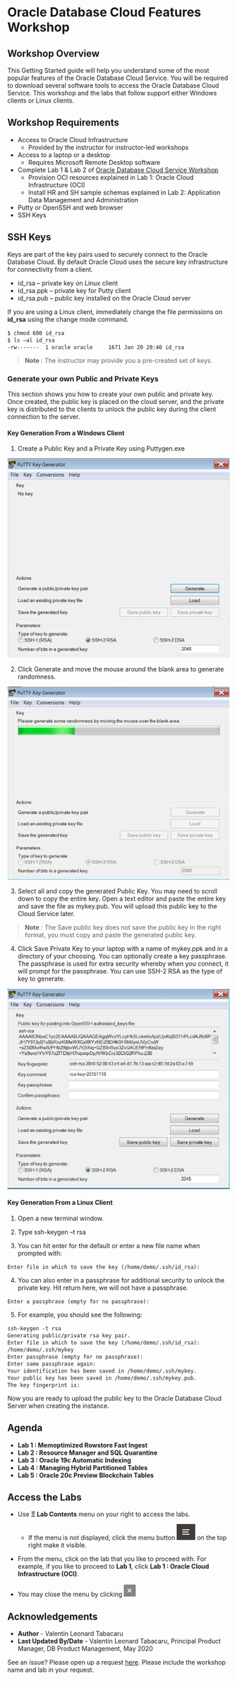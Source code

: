 # Oracle Database Cloud Features Workshop

## Workshop Overview

This Getting Started guide will help you understand some of the most popular features of the Oracle Database Cloud Service.  You will be required to download several software tools to access the Oracle Database Cloud Service.  This workshop and the labs that follow support either Windows clients or Linux clients.

## Workshop Requirements

* Access to Oracle Cloud Infrastructure
    * Provided by the instructor for instructor-led workshops
* Access to a laptop or a desktop
    * Requires Microsoft Remote Desktop software
* Complete Lab 1 & Lab 2 of [Oracle Database Cloud Service Workshop](../../orcl-dbcs-19c-hol/)
    * Provision OCI resources explained in Lab 1: Oracle Cloud Infrastructure (OCI)
    * Install HR and SH sample schemas explained in Lab 2: Application Data Management and Administration
* Putty or OpenSSH and web browser
* SSH Keys

## SSH Keys

Keys are part of the key pairs used to securely connect to the Oracle Database Cloud.  By default Oracle Cloud uses the secure key infrastructure for connectivity from a client.
- id_rsa – private key on Linux client
- id_rsa.ppk – private key for Putty client
- id_rsa.pub – public key installed on the Oracle Cloud server

If you are using a Linux client, immediately change the file permissions on **id_rsa** using the change mode command.

````
$ chmod 600 id_rsa
$ ls –al id_rsa
-rw-------  1 oracle oracle     1671 Jan 20 20:40 id_rsa
````

>**Note** : The instructor may provide you a pre-created set of keys.

### Generate your own Public and Private Keys

This section shows you how to create your own public and private key.  Once created, the public key is placed on the cloud server, and the private key is distributed to the clients to unlock the public key during the client connection to the server.

#### Key Generation From a Windows Client

1. Create a Public Key and a Private Key using Puttygen.exe

![](./images/puttygen-1.png "")

2. Click Generate and move the mouse around the blank area to generate randomness.

![](./images/puttygen-2.png "")

3. Select all and copy the generated Public Key.  You may need to scroll down to copy the entire key.  Open a text editor and paste the entire key and save the file as mykey.pub.  You will upload this public key to the Cloud Service later.

>**Note** : The Save public key does not save the public key in the right format, you must copy and paste the generated public key.

4. Click Save Private Key to your laptop with a name of mykey.ppk and in a directory of your choosing. You can optionally create a key passphrase.  The passphrase is used for extra security whereby when you connect, it will prompt for the passphrase.  You can use SSH-2 RSA as the type of key to generate.

![](./images/puttygen-3.png "")

#### Key Generation From a Linux Client

1. Open a new terminal window.

2. Type ssh-keygen –t rsa

3. You can hit enter for the default or enter a new file name when prompted with:

````
Enter file in which to save the key (/home/demo/.ssh/id_rsa): 
````

4. You can also enter in a passphrase for additional security to unlock the private key.  Hit return here, we will not have a passphrase.

````
Enter a passphrase (empty for no passphrase):
````

5. For example, you should see the following:

````
ssh-keygen -t rsa
Generating public/private rsa key pair.
Enter file in which to save the key (/home/demo/.ssh/id_rsa): /home/demo/.ssh/mykey
Enter passphrase (empty for no passphrase): 
Enter same passphrase again: 
Your identification has been saved in /home/demo/.ssh/mykey.
Your public key has been saved in /home/demo/.ssh/mykey.pub.
The key fingerprint is:
````

Now you are ready to upload the public key to the Oracle Database Cloud Server when creating the instance.

## Agenda

- **Lab 1 : Memoptimized Rowstore Fast Ingest**
- **Lab 2 : Resource Manager and SQL Quarantine**
- **Lab 3 : Oracle 19c Automatic Indexing**
- **Lab 4 : Managing Hybrid Partitioned Tables**
- **Lab 5 : Oracle 20c Preview Blockchain Tables**

## Access the Labs

- Use **Ξ Lab Contents** menu on your right to access the labs.
    - If the menu is not displayed, click the menu button ![](./images/menu-button.png) on the top right  make it visible.

- From the menu, click on the lab that you like to proceed with. For example, if you like to proceed to **Lab 1**, click **Lab 1 : Oracle Cloud Infrastructure (OCI)**.

- You may close the menu by clicking ![](./images/menu-close.png "")

## Acknowledgements

- **Author** - Valentin Leonard Tabacaru
- **Last Updated By/Date** - Valentin Leonard Tabacaru, Principal Product Manager, DB Product Management, May 2020

See an issue? Please open up a request [here](https://github.com/oracle/learning-library/issues). Please include the workshop name and lab in your request.


